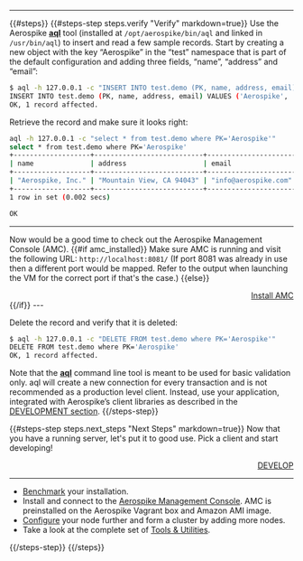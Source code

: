 <a name="nextsteps"></a>

---

{{#steps}}
{{#steps-step steps.verify "Verify" markdown=true}}
Use the Aerospike [__aql__](/docs/tools/aql/index.html) tool (installed at `/opt/aerospike/bin/aql` and linked in `/usr/bin/aql`) to insert and read a few sample records. Start by creating a new object with the key “Aerospike” in the “test” namespace that is part of the default configuration and adding three fields, “name”, “address” and “email”:

```bash
$ aql -h 127.0.0.1 -c "INSERT INTO test.demo (PK, name, address, email) VALUES ('Aerospike', 'Aerospike, Inc.', 'Mountain View, CA 94043', 'info@aerospike.com')"
INSERT INTO test.demo (PK, name, address, email) VALUES ('Aerospike', 'Aerospike, Inc.', 'Mountain View, CA 94043', 'info@aerospike.com')
OK, 1 record affected.

```

Retrieve the record and make sure it looks right:
```bash
aql -h 127.0.0.1 -c "select * from test.demo where PK='Aerospike'"
select * from test.demo where PK='Aerospike'
+-------------------+---------------------------+----------------------+
| name              | address                   | email                |
+-------------------+---------------------------+----------------------+
| "Aerospike, Inc." | "Mountain View, CA 94043" | "info@aerospike.com" |
+-------------------+---------------------------+----------------------+
1 row in set (0.002 secs)

OK

```

---
Now would be a good time to check out the Aerospike Management Console (AMC).
{{#if amc_installed}}
Make sure AMC is running and visit the following URL: `http://localhost:8081/` (If port 8081 was already in use then a different port would be mapped. Refer to the output when launching the VM for the correct port if that's the case.)
{{else}}
<div style="text-align: right;">
<a class="btn btn-primary" href="/docs/amc/install/">Install AMC</a>
</div>
{{/if}}
---

Delete the record and verify that it is deleted:
```bash
$ aql -h 127.0.0.1 -c "DELETE FROM test.demo where PK='Aerospike'"
DELETE FROM test.demo where PK='Aerospike'
OK, 1 record affected.
```

Note that the [__aql__](/docs/tools/aql/index.html) command line tool is meant to be used for basic validation only.  aql will create a new connection for every transaction and is not recommended as a production level client. Instead, use your application, integrated with Aerospike’s client libraries as described in the [DEVELOPMENT section](/develop/).
{{/steps-step}}

{{#steps-step steps.next_steps "Next Steps" markdown=true}}
Now that you have a running server, let's put it to good use. Pick a client and start developing!
<div style="text-align: right;">
<a class="btn btn-primary" href="/develop">DEVELOP</a>
</div>

---

- [Benchmark](/docs/operations/install/common/benchmark.html) your installation.
- Install and connect to the [Aerospike Management Console](/docs/amc). AMC is preinstalled on the Aerospike Vagrant box and Amazon AMI image.
- [Configure](/docs/operations/configure) your node further and form a cluster by adding more nodes.
- Take a look at the complete set of [Tools & Utilities](/docs/tools).


{{/steps-step}}
{{/steps}}

